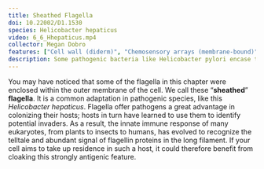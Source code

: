 ```yaml
---
title: Sheathed Flagella
doi: 10.22002/D1.1530
species: Helicobacter hepaticus
video: 6_6_Hhepaticus.mp4
collector: Megan Dobro
features: ["Cell wall (diderm)", "Chemosensory arrays (membrane-bound)", "Flagella (sheathed)", "Flagellar motors", "Membrane (inner)", "Membrane (outer)", "Ribosomes", "Storage granules"]
description: Some pathogenic bacteria like Helicobacter pylori encase their flagella in a sheath of outer membrane
---
```


You may have noticed that some of the flagella in this chapter were enclosed within the outer membrane of the cell. We call these “**sheathed**” **flagella**. It is a common adaptation in pathogenic species, like this *Helicobacter hepaticus*. Flagella offer pathogens a great advantage in colonizing their hosts; hosts in turn have learned to use them to identify potential invaders. As a result, the innate immune response of many eukaryotes, from plants to insects to humans, has evolved to recognize the telltale and abundant signal of flagellin proteins in the long filament. If your cell aims to take up residence in such a host, it could therefore benefit from cloaking this strongly antigenic feature.

